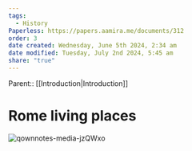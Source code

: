 ```yaml
---
tags:
  - History
Paperless: https://papers.aamira.me/documents/312
order: 3
date created: Wednesday, June 5th 2024, 2:34 am
date modified: Tuesday, July 2nd 2024, 5:45 am
share: "true"
---
```

Parent:: [[Introduction|Introduction]]

# Rome living places

![qownnotes-media-jzQWxo](qownnotes-media-jzQWxo.png)